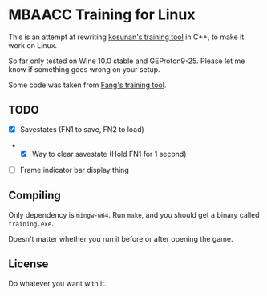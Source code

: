 # MBAACC Training for Linux

This is an attempt at rewriting [kosunan's training tool](https://github.com/kosunan/MBAACC_Training) in C++, to make it work on Linux.

So far only tested on Wine 10.0 stable and GEProton9-25. Please let me know if something goes wrong on your setup.

Some code was taken from [Fang's training tool](https://github.com/fangdreth/MBAACC-Extended-Training-Mode).

## TODO

- [X] Savestates (FN1 to save, FN2 to load)
- * [X] Way to clear savestate (Hold FN1 for 1 second)
- [ ] Frame indicator bar display thing

## Compiling

Only dependency is `mingw-w64`. Run `make`, and you should get a binary called `training.exe`.

Doesn't matter whether you run it before or after opening the game.

## License

Do whatever you want with it.

